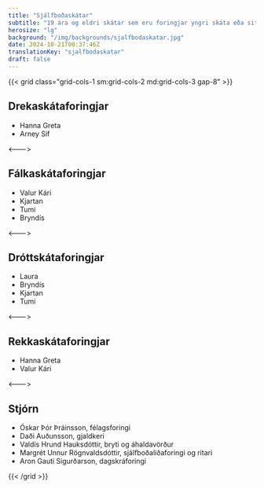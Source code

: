 ```yaml
---
title: "Sjálfboðaskátar"
subtitle: "19 ára og eldri skátar sem eru foringjar yngri skáta eða sitja í stjórn Skjöldunga."
herosize: "lg"
background: "/img/backgrounds/sjalfbodaskatar.jpg"
date: 2024-10-21T00:37:46Z
translationKey: "sjalfbodaskatar"
draft: false
---
```


{{< grid class="grid-cols-1 sm:grid-cols-2 md:grid-cols-3 gap-8" >}}

## Drekaskátaforingjar

-   Hanna Greta
-   Arney Sif

<--->

## Fálkaskátaforingjar

-   Valur Kári
-   Kjartan
-   Tumi
-   Bryndís

<--->

## Dróttskátaforingjar

-   Laura
-   Bryndís
-   Kjartan
-   Tumi

<--->

## Rekkaskátaforingjar

-   Hanna Greta
-   Valur Kári

<--->

## Stjórn

-   Óskar Þór Þráinsson, félagsforingi
-   Daði Auðunsson, gjaldkeri
-   Valdís Hrund Hauksdóttir, bryti og áhaldavörður
-   Margrét Unnur Rögnvaldsdóttir, sjálfboðaliðaforingi og ritari
-   Aron Gauti Sigurðarson, dagskráforingi

{{< /grid >}}

